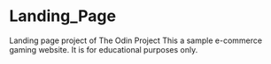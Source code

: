 # Landing_Page
Landing page project of The Odin Project
This a sample e-commerce gaming website. 
It is for educational purposes only. 

